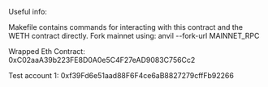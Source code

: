 Useful info:

Makefile contains commands for interacting with this contract and the WETH contract directly. 
Fork mainnet using: anvil --fork-url MAINNET_RPC

Wrapped Eth Contract:
0xC02aaA39b223FE8D0A0e5C4F27eAD9083C756Cc2

Test account 1:
0xf39Fd6e51aad88F6F4ce6aB8827279cffFb92266
